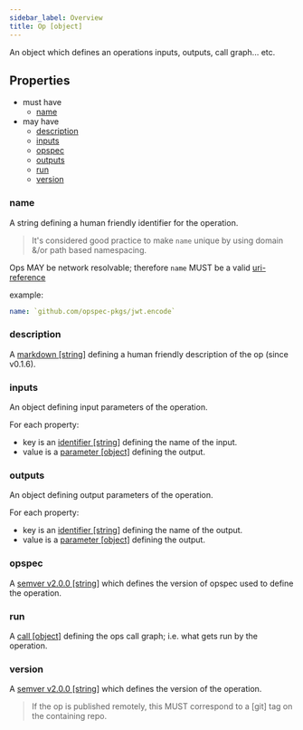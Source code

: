 ```yaml
---
sidebar_label: Overview
title: Op [object]
---
```

An object which defines an operations inputs, outputs, call graph... etc.

## Properties
- must have
    - [name](#name)
- may have
    - [description](#description)
    - [inputs](#inputs)
    - [opspec](#opspec)
    - [outputs](#outputs)
    - [run](#run)
    - [version](#version)

### name
A string defining a human friendly identifier for the operation.

> It's considered good practice to make `name` unique by using domain
> &/or path based namespacing.

Ops MAY be network resolvable; therefore `name` MUST be a valid
[uri-reference](https://tools.ietf.org/html/rfc3986#section-4.1)

example:
```yaml
name: `github.com/opspec-pkgs/jwt.encode`
```

### description
A [markdown [string]](markdown.md) defining a human friendly description of the op (since v0.1.6).

### inputs
An object defining input parameters of the operation.

For each property:
- key is an [identifier [string]](identifier.md) defining the name of the input.
- value is a [parameter [object]](parameter/index.md) defining the output. 

### outputs
An object defining output parameters of the operation.

For each property:
- key is an [identifier [string]](identifier.md) defining the name of the output.
- value is a [parameter [object]](parameter/index.md) defining the output.

### opspec
A [semver v2.0.0 [string]](https://semver.org/spec/v2.0.0.html) which defines the version of opspec used to define the operation.

### run
A [call [object]](call/index.md) defining the ops call graph; i.e. what gets run by the operation. 

### version
A [semver v2.0.0 [string]](https://semver.org/spec/v2.0.0.html) which defines the version of the operation. 

> If the op is published remotely, this MUST correspond to a [git] tag on the containing repo.